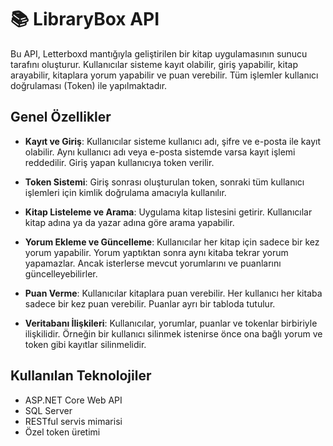 # 📚 LibraryBox API

Bu API, Letterboxd mantığıyla geliştirilen bir kitap uygulamasının sunucu tarafını oluşturur. Kullanıcılar sisteme kayıt olabilir, giriş yapabilir, kitap arayabilir, kitaplara yorum yapabilir ve puan verebilir. Tüm işlemler kullanıcı doğrulaması (Token) ile yapılmaktadır.

## Genel Özellikler

- **Kayıt ve Giriş**: Kullanıcılar sisteme kullanıcı adı, şifre ve e-posta ile kayıt olabilir. Aynı kullanıcı adı veya e-posta sistemde varsa kayıt işlemi reddedilir. Giriş yapan kullanıcıya token verilir.
  
- **Token Sistemi**: Giriş sonrası oluşturulan token, sonraki tüm kullanıcı işlemleri için kimlik doğrulama amacıyla kullanılır.

- **Kitap Listeleme ve Arama**: Uygulama kitap listesini getirir. Kullanıcılar kitap adına ya da yazar adına göre arama yapabilir.

- **Yorum Ekleme ve Güncelleme**: Kullanıcılar her kitap için sadece bir kez yorum yapabilir. Yorum yaptıktan sonra aynı kitaba tekrar yorum yapamazlar. Ancak isterlerse mevcut yorumlarını ve puanlarını güncelleyebilirler.

- **Puan Verme**: Kullanıcılar kitaplara puan verebilir. Her kullanıcı her kitaba sadece bir kez puan verebilir. Puanlar ayrı bir tabloda tutulur.

- **Veritabanı İlişkileri**: Kullanıcılar, yorumlar, puanlar ve tokenlar birbiriyle ilişkilidir. Örneğin bir kullanıcı silinmek istenirse önce ona bağlı yorum ve token gibi kayıtlar silinmelidir.

## Kullanılan Teknolojiler

- ASP.NET Core Web API
- SQL Server
- RESTful servis mimarisi
- Özel token üretimi

